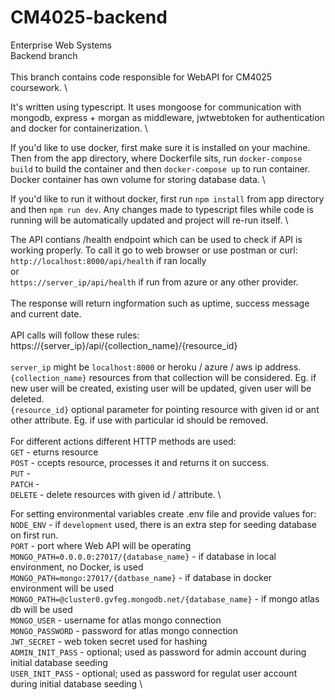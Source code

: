 # CM4025-backend
Enterprise Web Systems \
Backend branch \
\
This branch contains code responsible for WebAPI for CM4025 coursework. \

It's written using typescript. It uses mongoose for communication with mongodb, express + morgan as middleware, jwtwebtoken for authentication and docker for containerization. \

If you'd like to use docker, first make sure it is installed on your machine. Then from the app directory, where Dockerfile sits, run ```docker-compose build``` to build the container and then ```docker-compose up``` to run container. Docker container has own volume for storing database data. \

If you'd like to run it without docker, first run ```npm install``` from app directory and then ```npm run dev```. Any changes made to typescript files while code is running will be automatically updated and project will re-run itself. \

The API contians /health endpoint which can be used to check if API is working properly. To call it go to web browser or use postman or curl: \
```http://localhost:8000/api/health``` if ran locally \
or \
```https://server_ip/api/health``` if run from azure or any other provider. \
\
The response will return ingformation such as uptime, success message and current date. \
\
API calls will follow these rules: \
https://{server_ip}/api/{collection_name}/{resource_id} \
\
```server_ip``` might be ```localhost:8000``` or heroku / azure / aws ip address. \
```{collection_name}``` resources from that collection will be considered. Eg. if new user will be created, existing user will be updated, given user will be deleted. \
```{resource_id}``` optional parameter for pointing resource with given id or ant other attribute. Eg. if use with particular id should be removed. \
 \
For different actions different HTTP methods are used: \
```GET``` - eturns resource \
```POST``` - ccepts resource, processes it and returns it on success. \
```PUT``` - \
```PATCH``` - \
```DELETE``` - delete resources with given id / attribute. \

For setting environmental variables create .env file and provide values for: \
```NODE_ENV``` - if ```development``` used, there is an extra step for seeding database on first run. \
```PORT``` - port where Web API will be operating \
```MONGO_PATH=0.0.0.0:27017/{database_name}``` - if database in local environment, no Docker, is used \
```MONGO_PATH=mongo:27017/{datbase_name}``` - if database in docker environment will be used \
```MONGO_PATH=@cluster0.gvfeg.mongodb.net/{database_name}``` - if mongo atlas db will be used \
```MONGO_USER``` - username for atlas mongo connection \
```MONGO_PASSWORD``` - password for atlas mongo connection \
```JWT_SECRET``` - web token secret used for hashing \
```ADMIN_INIT_PASS``` - optional; used as password for admin account during initial database seeding \
```USER_INIT_PASS``` - optional; used as password for regulat user account during initial database seeding \